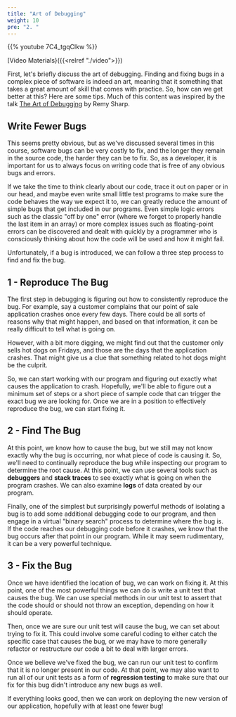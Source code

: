 ```yaml
---
title: "Art of Debugging"
weight: 10
pre: "2. "
---
```


{{% youtube 7C4_tgqClkw %}}

[Video Materials}({{<relref "./video">}})

First, let's briefly discuss the art of debugging. Finding and fixing bugs in a complex piece of software is indeed an art, meaning that it something that takes a great amount of skill that comes with practice. So, how can we get better at this? Here are some tips. Much of this content was inspired by the talk [The Art of Debugging](https://remysharp.com/2015/10/14/the-art-of-debugging) by Remy Sharp. 

## Write Fewer Bugs

This seems pretty obvious, but as we've discussed several times in this course, software bugs can be very costly to fix, and the longer they remain in the source code, the harder they can be to fix. So, as a developer, it is important for us to always focus on writing code that is free of any obvious bugs and errors.

If we take the time to think clearly about our code, trace it out on paper or in our head, and maybe even write small little test programs to make sure the code behaves the way we expect it to, we can greatly reduce the amount of simple bugs that get included in our programs. Even simple logic errors such as the classic "off by one" error (where we forget to properly handle the last item in an array) or more complex issues such as floating-point errors can be discovered and dealt with quickly by a programmer who is consciously thinking about how the code will be used and how it might fail. 

Unfortunately, if a bug is introduced, we can follow a three step process to find and fix the bug.

## 1 - Reproduce The Bug

The first step in debugging is figuring out how to consistently reproduce the bug. For example, say a customer complains that our point of sale application crashes once every few days. There could be all sorts of reasons why that might happen, and based on that information, it can be really difficult to tell what is going on.

However, with a bit more digging, we might find out that the customer only sells hot dogs on Fridays, and those are the days that the application crashes. That might give us a clue that something related to hot dogs might be the culprit.

So, we can start working with our program and figuring out exactly what causes the application to crash. Hopefully, we'll be able to figure out a minimum set of steps or a short piece of sample code that can trigger the exact bug we are looking for. Once we are in a position to effectively reproduce the bug, we can start fixing it.

## 2 - Find The Bug

At this point, we know how to cause the bug, but we still may not know exactly why the bug is occurring, nor what piece of code is causing it. So, we'll need to continually reproduce the bug while inspecting our program to determine the root cause. At this point, we can use several tools such as **debuggers** and **stack traces** to see exactly what is going on when the program crashes. We can also examine **logs** of data created by our program.

Finally, one of the simplest but surprisingly powerful methods of isolating a bug is to add some additional debugging code to our program, and then engage in a virtual "binary search" process to determine where the bug is. If the code reaches our debugging code before it crashes, we know that the bug occurs after that point in our program. While it may seem rudimentary, it can be a very powerful technique. 

## 3 - Fix the Bug

Once we have identified the location of bug, we can work on fixing it. At this point, one of the most powerful things we can do is write a unit test that causes the bug. We can use special methods in our unit test to assert that the code should or should not throw an exception, depending on how it should operate.

Then, once we are sure our unit test will cause the bug, we can set about trying to fix it. This could involve some careful coding to either catch the specific case that causes the bug, or we may have to more generally refactor or restructure our code a bit to deal with larger errors.

Once we believe we've fixed the bug, we can run our unit test to confirm that it is no longer present in our code. At that point, we may also want to run all of our unit tests as a form of **regression testing** to make sure that our fix for this bug didn't introduce any new bugs as well. 

If everything looks good, then we can work on deploying the new version of our application, hopefully with at least one fewer bug!
